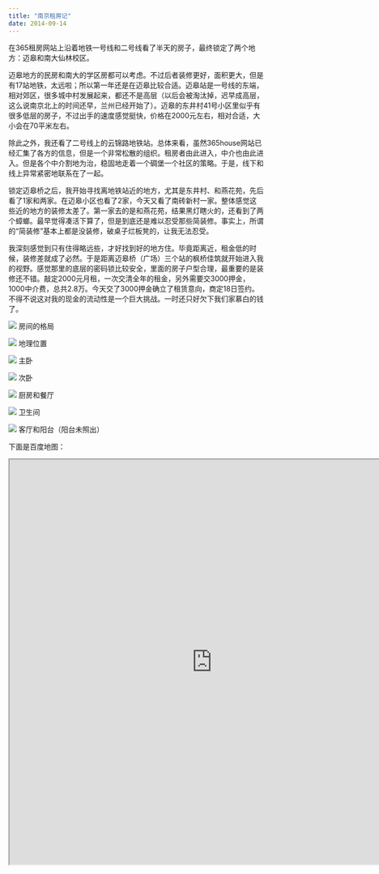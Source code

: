```yaml
---
title: "南京租房记"
date: 2014-09-14
---
```


在365租房网站上沿着地铁一号线和二号线看了半天的房子，最终锁定了两个地方：迈皋和南大仙林校区。

迈皋地方的民房和南大的学区房都可以考虑。不过后者装修更好，面积更大，但是有17站地铁，太远啦；所以第一年还是在迈皋比较合适。迈皋站是一号线的东端，相对郊区，很多城中村发展起来，都还不是高层（以后会被淘汰掉，迟早成高层，这么说南京北上的时间还早，兰州已经开始了）。迈皋的东井村41号小区里似乎有很多低层的房子，不过出手的速度感觉挺快，价格在2000元左右，相对合适，大小会在70平米左右。

除此之外，我还看了二号线上的云锦路地铁站。总体来看，虽然365house网站已经汇集了各方的信息，但是一个非常松散的组织。租房者由此进入，中介也由此进入。但是各个中介割地为治，稳固地走着一个碉堡一个社区的策略。于是，线下和线上异常紧密地联系在了一起。

锁定迈皋桥之后，我开始寻找离地铁站近的地方，尤其是东井村、和燕花苑，先后看了1家和两家。在迈皋小区也看了2家，今天又看了南砖新村一家。整体感觉这些近的地方的装修太差了。第一家去的是和燕花苑，结果黑灯瞎火的，还看到了两个蟑螂。最早觉得凑活下算了，但是到底还是难以忍受那些简装修。事实上，所谓的“简装修”基本上都是没装修，破桌子烂板凳的，让我无法忍受。

我深刻感觉到只有住得略远些，才好找到好的地方住。毕竟距离近，租金低的时候，装修差就成了必然。于是距离迈皋桥（广场）三个站的枫桥佳筑就开始进入我的视野。感觉那里的底层的密码锁比较安全，里面的房子户型合理，最重要的是装修还不错。敲定2000元月租，一次交清全年的租金，另外需要交3000押金，1000中介费，总共2.8万。今天交了3000押金确立了租赁意向，商定18日签约。不得不说这对我的现金的流动性是一个巨大挑战。一时还只好欠下我们家慕白的钱了。


![](http://chengjun.qiniudn.com/IMG_0324.PNG)
房间的格局

![](http://chengjun.qiniudn.com/IMG_0325.PNG)
地理位置

![](http://chengjun.qiniudn.com/IMG_0326.PNG)
主卧

![](http://chengjun.qiniudn.com/IMG_0329.PNG)
次卧

![](http://chengjun.qiniudn.com/IMG_0330.PNG)
厨房和餐厅

![](http://chengjun.qiniudn.com/IMG_0328.PNG)
卫生间

![](http://chengjun.qiniudn.com/IMG_0327.PNG)
客厅和阳台（阳台未照出）


下面是百度地图：

<iframe src='http://j.map.baidu.com/1_r4w' scrolling="no" width="800" height = "800"></iframe>
